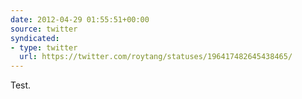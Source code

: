 ```yaml
---
date: 2012-04-29 01:55:51+00:00
source: twitter
syndicated:
- type: twitter
  url: https://twitter.com/roytang/statuses/196417482645438465/
---
```


Test.
